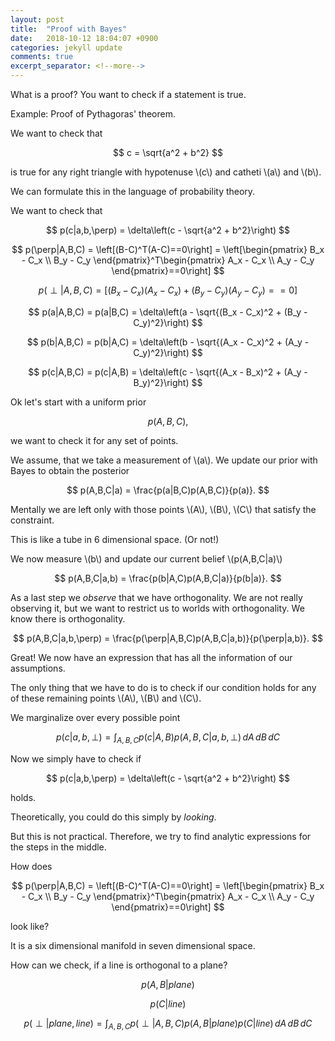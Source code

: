 ```yaml
---
layout: post
title:  "Proof with Bayes"
date:   2018-10-12 18:04:07 +0900
categories: jekyll update
comments: true
excerpt_separator: <!--more-->
---
```


<!--more-->

<script src="https://d3js.org/d3.v5.min.js" charset="utf-8"></script>
<script type="text/javascript" async src="https://cdn.mathjax.org/mathjax/latest/MathJax.js?config=TeX-AMS-MML_SVG"></script>
<script src="https://cdn.plot.ly/plotly-latest.min.js"></script>

What is a proof?
You want to check if a statement is true.

Example: Proof of Pythagoras' theorem.


We want to check that 

$$ c = \sqrt{a^2 + b^2} $$

is true for any right triangle with hypotenuse \\(c\\) and catheti \\(a\\) and \\(b\\).

We can formulate this in the language of probability theory.

We want to check that

$$ p(c|a,b,\perp) = \delta\left(c - \sqrt{a^2 + b^2}\right) $$


$$ p(\perp|A,B,C) = \left[(B-C)^T(A-C)==0\right] = \left[\begin{pmatrix} B_x - C_x \\ B_y - C_y  \end{pmatrix}^T\begin{pmatrix} A_x - C_x \\ A_y - C_y  \end{pmatrix}==0\right]  $$

$$ p(\perp|A,B,C) =  \left[(B_x - C_x)(A_x - C_x) + (B_y - C_y)(A_y - C_y)==0\right]  $$

$$ p(a|A,B,C) = p(a|B,C) = \delta\left(a - \sqrt{(B_x - C_x)^2 + (B_y - C_y)^2}\right) $$

$$ p(b|A,B,C) = p(b|A,C) = \delta\left(b - \sqrt{(A_x - C_x)^2 + (A_y - C_y)^2}\right) $$

$$ p(c|A,B,C) = p(c|A,B) = \delta\left(c - \sqrt{(A_x - B_x)^2 + (A_y - B_y)^2}\right) $$



Ok let's start with a uniform prior 

$$ p(A,B,C), $$

we want to check it for any set of points.

We assume, that we take a measurement of \\(a\\). We update our prior with Bayes to obtain the posterior

$$ p(A,B,C|a) = \frac{p(a|B,C)p(A,B,C)}{p(a)}. $$

Mentally we are left only with those points \\(A\\), \\(B\\), \\(C\\) that satisfy the constraint.

This is like a tube in 6 dimensional space. (Or not!)

We now measure \\(b\\) and update our current belief \\(p(A,B,C\|a)\\)

$$ p(A,B,C|a,b) = \frac{p(b|A,C)p(A,B,C|a)}{p(b|a)}. $$

As a last step we _observe_ that we have orthogonality. We are not really observing it, but we want to restrict us to worlds with orthogonality. We know there is orthogonality.

$$ p(A,B,C|a,b,\perp) = \frac{p(\perp|A,B,C)p(A,B,C|a,b)}{p(\perp|a,b)}. $$


Great! We now have an expression that has all the information of our assumptions.

The only thing that we have to do is to check if our condition holds for any of these remaining points \\(A\\), \\(B\\) and \\(C\\).

We marginalize over every possible point

$$ p(c|a,b,\perp) = \int_{A,B,C} p(c|A,B) p(A,B,C|a,b,\perp) \,dA\,dB\,dC$$


Now we simply have to check if

$$ p(c|a,b,\perp) = \delta\left(c - \sqrt{a^2 + b^2}\right) $$

holds.

Theoretically, you could do this simply by _looking_.

But this is not practical. Therefore, we try to find analytic expressions for the steps in the middle.


How does 

$$ p(\perp|A,B,C) = \left[(B-C)^T(A-C)==0\right] = \left[\begin{pmatrix} B_x - C_x \\ B_y - C_y  \end{pmatrix}^T\begin{pmatrix} A_x - C_x \\ A_y - C_y  \end{pmatrix}==0\right]  $$

look like?

It is a six dimensional manifold in seven dimensional space.

How can we check, if a line is orthogonal to a plane?

$$ p(A,B|plane) $$

$$ p(C|line) $$

$$ p(\perp|plane, line) = \int_{A,B,C} p(\perp|A,B,C) p(A,B|plane)p(C|line)  \,dA\,dB\,dC $$







